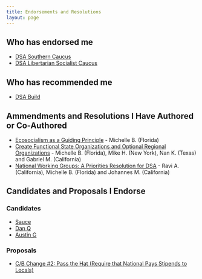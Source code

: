 ```yaml
---
title: Endorsements and Resolutions
layout: page
---
```


## Who has endorsed me

- [DSA Southern Caucus](http://dsasoutherncaucus.org/)
- [DSA Libertarian Socialist Caucus](https://dsa-lsc.org/)

## Who has recommended me
- [DSA Build](https://dsabuild.org/convention)

## Ammendments and Resolutions I Have Authored or Co-Authored

- [Ecosocialism as a Guiding Principle](https://docs.google.com/document/d/1-ZvHSqsbHQA_eXz49MHkTPeGUbHIquuhk0_wFD8090g/edit?usp=sharing) - Michelle B. (Florida)
- <u>Create Functional State Organizations and Optional Regional Organizations</u> - Michelle B. (Florida), Mike H. (New York), Nan K. (Texas) and Gabriel M. (California)
- <u>National Working Groups: A Priorities Resolution for DSA</u> - Ravi A. (California), Michelle B. (Florida) and Johannes M. (California) 

## Candidates and Proposals I Endorse

### Candidates
- [Sauce](https://www.saucialism.rocks/dsa-npc)
- [Dan Q](https://www.danq-dsa-npc.org/ )
- [Austin G](https://medium.com/@brothersgracchus/towards-a-red-south-why-im-running-for-dsa-s-national-political-committee-74334ac19599)

### Proposals
- [C/B Change #2: Pass the Hat (Require that National Pays Stipends to Locals)](https://dsabuild.org/endorsement-pass-the-hat)

